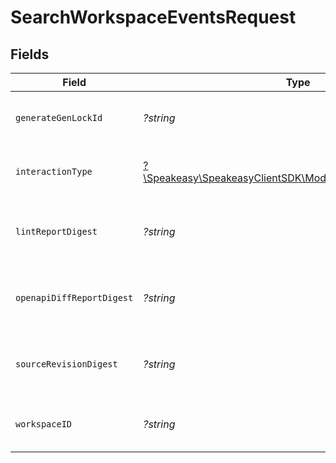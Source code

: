 # SearchWorkspaceEventsRequest


## Fields

| Field                                                                                                  | Type                                                                                                   | Required                                                                                               | Description                                                                                            |
| ------------------------------------------------------------------------------------------------------ | ------------------------------------------------------------------------------------------------------ | ------------------------------------------------------------------------------------------------------ | ------------------------------------------------------------------------------------------------------ |
| `generateGenLockId`                                                                                    | *?string*                                                                                              | :heavy_minus_sign:                                                                                     | A specific gen lock ID for the events.                                                                 |
| `interactionType`                                                                                      | [?\Speakeasy\SpeakeasyClientSDK\Models\Shared\InteractionType](../../Models/Shared/InteractionType.md) | :heavy_minus_sign:                                                                                     | Specified interaction type for events.                                                                 |
| `lintReportDigest`                                                                                     | *?string*                                                                                              | :heavy_minus_sign:                                                                                     | Unique identifier of the lint report digest.                                                           |
| `openapiDiffReportDigest`                                                                              | *?string*                                                                                              | :heavy_minus_sign:                                                                                     | Unique identifier of the openapi diff report digest.                                                   |
| `sourceRevisionDigest`                                                                                 | *?string*                                                                                              | :heavy_minus_sign:                                                                                     | Unique identifier of the source revision digest.                                                       |
| `workspaceID`                                                                                          | *?string*                                                                                              | :heavy_minus_sign:                                                                                     | Unique identifier of the workspace.                                                                    |